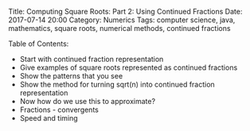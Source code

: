 Title: Computing Square Roots: Part 2: Using Continued Fractions
Date: 2017-07-14 20:00
Category: Numerics
Tags: computer science, java, mathematics, square roots, numerical methods, continued fractions

Table of Contents:
* Start with continued fraction representation
* Give examples of square roots represented as continued fractions
* Show the patterns that you see
* Show the method for turning sqrt(n) into continued fraction representation
* Now how do we use this to approximate?
* Fractions - convergents
* Speed and timing 

